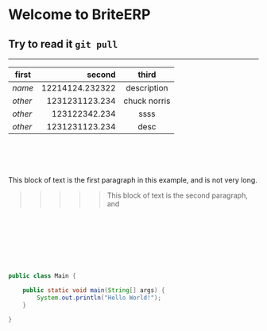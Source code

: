 # Welcome to BriteERP

Try to read it `git pull`
---
---

<!--IF YOU WANNA USE FORMAT USE : and use or :: to store it in the middle -->
first |  second | third
---   |  ---:    | :---:
*name* | 12214124.232322 | description
*other*|1231231123.234 | chuck norris
*other*|123122342.234 | ssss
*other*|1231231123.234 | desc

<br/>
<br/>
<br/>
<br/>
This block of text is the first paragraph in this 
example, and is not very long.

> >>>> This block of text is the second paragraph, and 

<br/>
<br/>
<br/>
<br/>
<br/>
<br/>

```java
public class Main {

    public static void main(String[] args) {
        System.out.println("Hello World!");
    }

}
```


